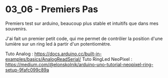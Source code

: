 # 03_06 - Premiers Pas
Premiers test sur arduino, beaucoup plus stable et intuitifs que dans mes souvenirs.

J'ai fait un premier petit code, qui me permet de contrôler la position d'une lumière sur un ring led à partir d'un potentiomètre.

Tuto Analog : https://docs.arduino.cc/built-in-examples/basics/AnalogReadSerial/
Tuto RingLed NeoPixel : https://medium.com/@elonskolnik/arduino-uno-tutorial-neopixel-ring-setup-9fafc099c89a